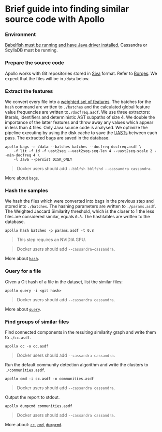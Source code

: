 # Brief guide into finding similar source code with Apollo

### Environment

[Babelfish must be running and have Java driver installed.](https://doc.bblf.sh/user/getting-started.html)
Cassandra or ScyllaDB must be running.

### Prepare the source code

Apollo works with Git repositories stored in [Siva](https://github.com/src-d/go-siva) format.
Refer to [Borges](https://github.com/src-d/borges). We expect that the files will be in `/data` below.

### Extract the features

We convert every file into a [weighted set of features](https://en.wikipedia.org/wiki/Bag-of-words_model).
The batches for the `hash` command are written to `./batches` and the calculated global feature
value frequencies are written to`./docfreq.asdf`. We use three extractors: literals, identifiers
and deterministic AST subpaths of size 4. We double the importance of the latter features and throw
away any values which appear in less than 4 files. Only Java source code is analysed. We optimize
the pipeline executing by using the disk cache to save
the [UASTs](https://doc.bblf.sh/uast/code-to-ast.html) between each pass. The extracted bags
are saved in the database.

```
apollo bags -r /data --batches batches --docfreq docfreq.asdf \
    -f lit -f id -f uast2seq --uast2seq-seq-len 4 --uast2seq-scale 2 --min-docfreq 4 \
    -l Java --persist DISK_ONLY
```

> Docker users should add `--bblfsh bblfshd --cassandra cassandra`.

More about [`bags`](cmd/bags.md).

### Hash the samples

We hash the files which were converted into bags in the previous step and stored into
`./batches`. The hashing parameters are written to `./params.asdf`. The Weighted Jaccard Similarity
threshold, which is the closer to 1 the less files are considered similar, equals `0.8`. The hashtables
are written to the database.

```
apollo hash batches -p params.asdf -t 0.8
```

> This step requires an NVIDIA GPU.

> Docker users should add `--cassandra=cassandra`.

More about [`hash`](cmd/hash.md).

### Query for a file

Given a Git hash of a file in the dataset, list the similar files:
```
apollo query -i <git hash>
```

> Docker users should add `--cassandra cassandra`.

More about [`query`](cmd/hash.md).

### Find groups of similar files

Find connected components in the resulting similarity graph and write them to `./cc.asdf`.

```
apollo cc -o cc.asdf
```

> Docker users should add `--cassandra cassandra`.

Run the default community detection algorithm and write the clusters to `./communities.asdf`.

```
apollo cmd -i cc.asdf -o communities.asdf
```

> Docker users should add `--cassandra cassandra`.

Output the report to stdout.

```
apollo dumpcmd communities.asdf
```

> Docker users should add `--cassandra cassandra`.

More about: [`cc`](cmd/cc.md), [`cmd`](cmd/cmd.md), [`dumpcmd`](cmd/dumpcmd.md).